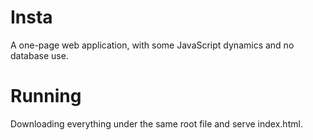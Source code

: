 # Insta

A one-page web application, with some JavaScript dynamics and no database use.

# Running

Downloading everything under the same root file and serve index.html.
